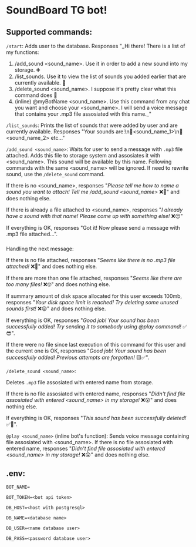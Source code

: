 # SoundBoard TG bot!
## Supported commands:
`/start`:
Adds user to the database. Responses "_Hi there! There is a list of my functions:
1) /add_sound <sound_name>. Use it in order to add a new sound into my storage. ➕
2) /list_sounds. Use it to view the list of sounds you added earlier that are currently available. 📌
3) /delete_sound <sound_name>. I suppose it's pretty clear what this command does 🧐
4) (inline) @myBotName <sound_name>. Use this command from any chat you want and choose your <sound_name>. I will send a voice message that contains your .mp3 file assosiated with this name._"

`/list_sounds`:
Prints the list of sounds that were added by user and are currently available. Responses "Your sounds are:\n📌<sound_name_1>\n📌<sound_name_2> etc..."

`/add_sound <sound_name>`:
Waits for user to send a message with `.mp3` file attached. Adds this file to storage system and assosiates it with <sound_name>. This sound will be available by this name.
Following commands with the same <sound_name> will be ignored. If need to rewrite sound, use the `/delete_sound` command.

If there is no <sound_name>, responses "_Please tell me how to name a sound you want to attach! Tell me /add_sound <sound_name>_ ❌🤔" and does nothing else.

If there is already a file attached to <sound_name>, responses "_I already have a sound with that name! Please come up with something else!_ ❌😒"

If everything is OK, responses "Got it! Now please send a message with .mp3 file attached...".

###
Handling the next message:

If there is no file attached, responses "_Seems like there is no .mp3 file attached!_ ❌🧐" and does nothing else.

If there are more than one file attached, responses "_Seems like there are too many files!_ ❌🤓" and does nothing else.

If summary amount of disk space allocated for this user exceeds 100mb, responses "_Your disk space limit is reached! Try deleting some unused sounds first!_ ❌😢" and does nothing else.

If everything is OK, responses "_Good job! Your sound has been successfully added! Try sending it to somebody using @play command!_ ✅😎".

If there were no file since last execution of this command for this user and the current one is OK, responses "_Good job! Your sound has been successfully added! Previous attempts are forgotten!_ 🟨✅".

`/delete_sound <sound_name>`:

Deletes `.mp3` file assosiated with entered name from storage.

If there is no file assosiated with entered name, responses "_Didn't find file assosiated with entered <sound_name> in my storage!_ ❌😲" and does nothing else.

If everything is OK, responses "_This sound has been successfully deleted!_ ✅👾".

`@play <sound_name>` (inline bot's function):
Sends voice message containing file assosiated with <sound_name>.
If there is no file assosiated with entered name, responses "_Didn't find file assosiated with entered <sound_name> in my storage!_ ❌😲" and does nothing else.


## .env:
```.env
BOT_NAME=

BOT_TOKEN=<bot api token>

DB_HOST=<host with postgresql>

DB_NAME=<database name>
 
DB_USER=<name database user>

DB_PASS=<password database user>
```
